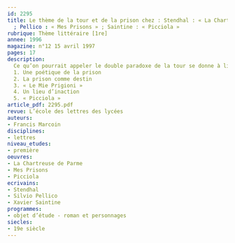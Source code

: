 ```yaml
---
id: 2295
title: Le thème de la tour et de la prison chez : Stendhal : « La Chartreuse de Parme »
  ; Pellico : « Mes Prisons » ; Saintine : « Picciola » 
rubrique: Thème littéraire [1re]
annee: 1996
magazine: n°12 15 avril 1997
pages: 17
description: 
  Ce qu’on pourrait appeler le double paradoxe de la tour se donne à lire chez Stendhal plus que chez tout autre. Car si la tour est faite pour enfermer, elle permet aussi de se cloîtrer ; si elle est faite pour voir, si elle est « belvédère », elle est aussi faite pour être vue de loin, qu’on l’admire ou qu’on la craigne.
  1. Une poétique de la prison
  2. La prison comme destin
  3. « Le Mie Prigioni »
  4. Un lieu d’inaction
  5. « Picciola »
article_pdf: 2295.pdf
revue: L’école des lettres des lycées
auteurs:
- Francis Marcoin
disciplines:
- lettres
niveau_etudes:
- première
oeuvres:
- La Chartreuse de Parme
- Mes Prisons
- Picciola
ecrivains:
- Stendhal
- Silvio Pellico
- Xavier Saintine
programmes:
- objet d’étude - roman et personnages
siecles:
- 19e siècle
---
```

